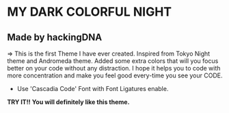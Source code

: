 # MY DARK COLORFUL NIGHT

## Made by hackingDNA

=> This is the first Theme I have ever created. Inspired from Tokyo Night theme and Andromeda theme. Added some extra colors that will you focus better on your code without any distraction. I hope it helps you to code with more concentration and make you feel good every-time you see your CODE.

* Use 'Cascadia Code' Font with Font Ligatures enable.

**TRY IT!!**
**You will definitely like this theme.**

